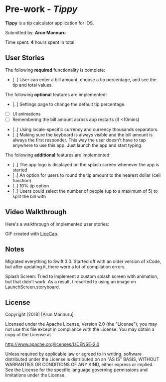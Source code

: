 
# Pre-work - *Tippy*

**Tippy** is a tip calculator application for iOS.

Submitted by: **Arun Mannuru**

Time spent: **4** hours spent in total

## User Stories

The following **required** functionality is complete:

* [ .] User can enter a bill amount, choose a tip percentage, and see the tip and total values.

The following **optional** features are implemented:
* [. ] Settings page to change the default tip percentage.
* [ ] UI animations
* [ ] Remembering the bill amount across app restarts (if <10mins)
* [ .] Using locale-specific currency and currency thousands separators.
* [ .] Making sure the keyboard is always visible and the bill amount is always the first responder. This way the user doesn't have to tap anywhere to use this app. Just launch the app and start typing.

The following **additional** features are implemented:

- [ .] The app logo is displayed on the splash screen whenever the app is started
- [ .] An option for users to round the tip amount to the nearest dollar (ceil function)
- [ .] 10% tip option
- [ .] Users could select the number of people (up to a maximum of 5) to split the bill with
## Video Walkthrough

Here's a walkthrough of implemented user stories:


GIF created with [LiceCap](http://www.cockos.com/licecap/).

## Notes

Migrated everything to Swift 3.0. Started off with an older version of xCode, but after updating it, there were a lot of compilation errors.

Splash Screen: Tried to implement a custom splash screen with animation, but that didn't work. As a result, I resorted to using an image on LaunchScreen.storyboard.

## License

Copyright [2018] [Arun Mannuru]

Licensed under the Apache License, Version 2.0 (the "License");
you may not use this file except in compliance with the License.
You may obtain a copy of the License at

http://www.apache.org/licenses/LICENSE-2.0

Unless required by applicable law or agreed to in writing, software
distributed under the License is distributed on an "AS IS" BASIS,
WITHOUT WARRANTIES OR CONDITIONS OF ANY KIND, either express or implied.
See the License for the specific language governing permissions and
limitations under the License.
